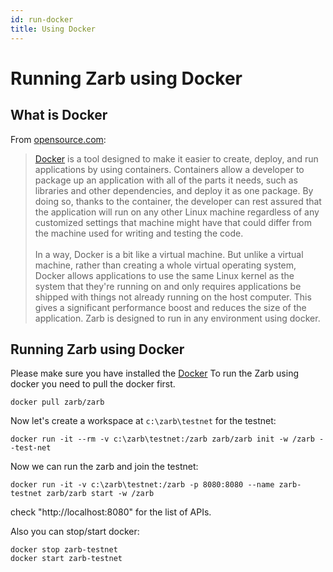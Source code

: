 ```yaml
---
id: run-docker
title: Using Docker
---
```


# Running Zarb using Docker


## What is Docker

From [opensource.com](https://opensource.com/resources/what-docker):


> [Docker](https://docs.docker.com/get-docker/) is a tool designed to make it easier to create, deploy, and run applications by using containers. Containers allow a developer to package up an application with all of the parts it needs, such as libraries and other dependencies, and deploy it as one package. By doing so, thanks to the container, the developer can rest assured that the application will run on any other Linux machine regardless of any customized settings that machine might have that could differ from the machine used for writing and testing the code.
><br>
><br>
> In a way, Docker is a bit like a virtual machine. But unlike a virtual machine, rather than creating a whole virtual operating system, Docker allows applications to use the same Linux kernel as the system that they're running on and only requires applications be shipped with things not already running on the host computer. This gives a significant performance boost and reduces the size of the application.
Zarb is designed to run in any environment using docker.

## Running Zarb using Docker

Please make sure you have installed the [Docker](https://docs.docker.com/get-docker/)
To run the Zarb using docker you need to pull the docker first.

```
docker pull zarb/zarb
```

Now let's create a workspace at `c:\zarb\testnet` for the testnet:
```
docker run -it --rm -v c:\zarb\testnet:/zarb zarb/zarb init -w /zarb --test-net
```

Now we can run the zarb and join the testnet:
```
docker run -it -v c:\zarb\testnet:/zarb -p 8080:8080 --name zarb-testnet zarb/zarb start -w /zarb
```

check "http://localhost:8080" for the list of APIs.

Also you can stop/start docker:
```
docker stop zarb-testnet
docker start zarb-testnet
```

